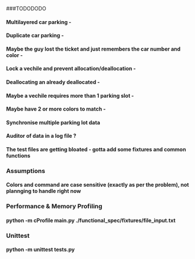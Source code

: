 ###TODODODO

#### Multilayered car parking - 
#### Duplicate car parking - 
#### Maybe the guy lost the ticket and just remembers the car number and color - 
#### Lock a vechile and prevent allocation/deallocation - 
#### Deallocating an already deallocated - 
#### Maybe a vechile requires more than 1 parking slot - 
#### Maybe have 2 or more colors to match - 
#### Synchronise multiple parking lot data
#### Auditor of data in a log file ?
#### The test files are getting bloated - gotta add some fixtures and common functions

### Assumptions
#### Colors and command are case sensitive (exactly as per the problem), not plannging to handle right now

### Performance & Memory Profiling 
#### python -m cProfile main.py ./functional_spec/fixtures/file_input.txt

### Unittest 
#### python -m unittest tests.py

